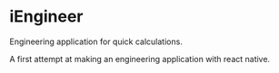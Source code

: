 # iEngineer
Engineering application for quick calculations. 

A first attempt at making an engineering application with react native.
